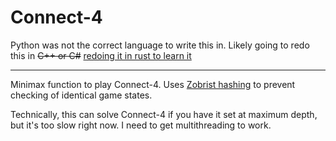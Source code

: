 # Connect-4

Python was not the correct language to write this in. Likely going to redo this in ~~C++ or C#~~ [redoing it in rust to learn it](https://github.com/Aiqojo/rust4)

---

Minimax function to play Connect-4.
Uses [Zobrist hashing](https://en.wikipedia.org/wiki/Zobrist_hashing) to prevent checking of identical game states.

Technically, this can solve Connect-4 if you have it set at maximum depth, but it's too slow right now.
I need to get multithreading to work.
